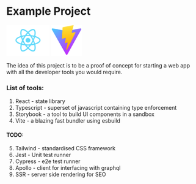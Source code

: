 # Example Project

<img src="src/logo.svg" height="80" />
<img src="src/favicon.svg" height="80" />

The idea of this project is to be a proof of concept for starting a web app with all the developer tools you would require.

### List of tools:
1. React - state library
2. Typescript - superset of javascript containing type enforcement
3. Storybook - a tool to build UI components in a sandbox
4. Vite - a blazing fast bundler using esbuild
#### TODO:
5. Tailwind - standardised CSS framework
6. Jest - Unit test runner
7. Cypress - e2e test runner
8. Apollo - client for interfacing with graphql
9. SSR - server side rendering for SEO 